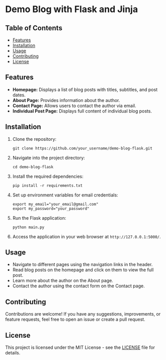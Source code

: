 <!DOCTYPE html>
<html>

<head>
  
</head>

<body>

  <h1>Demo Blog with Flask and Jinja</h1>

  <h2>Table of Contents</h2>
  <ul>
    <li><a href="#features">Features</a></li>
    <li><a href="#installation">Installation</a></li>
    <li><a href="#usage">Usage</a></li>
    <li><a href="#contributing">Contributing</a></li>
    <li><a href="#license">License</a></li>
  </ul>

  <h2 id="features">Features</h2>
  <ul>
    <li><strong>Homepage:</strong> Displays a list of blog posts with titles, subtitles, and post dates.</li>
    <li><strong>About Page:</strong> Provides information about the author.</li>
    <li><strong>Contact Page:</strong> Allows users to contact the author via email.</li>
    <li><strong>Individual Post Page:</strong> Displays full content of individual blog posts.</li>
  </ul>

  <h2 id="installation">Installation</h2>
  <ol>
    <li>Clone the repository:
      <pre><code>git clone https://github.com/your_username/demo-blog-flask.git</code></pre>
    </li>
    <li>Navigate into the project directory:
      <pre><code>cd demo-blog-flask</code></pre>
    </li>
    <li>Install the required dependencies:
      <pre><code>pip install -r requirements.txt</code></pre>
    </li>
    <li>Set up environment variables for email credentials:
      <pre><code>export my_email="your_email@gmail.com"
export my_password="your_password"</code></pre>
    </li>
    <li>Run the Flask application:
      <pre><code>python main.py</code></pre>
    </li>
    <li>Access the application in your web browser at <code>http://127.0.0.1:5000/</code>.</li>
  </ol>

  <h2 id="usage">Usage</h2>
  <ul>
    <li>Navigate to different pages using the navigation links in the header.</li>
    <li>Read blog posts on the homepage and click on them to view the full post.</li>
    <li>Learn more about the author on the About page.</li>
    <li>Contact the author using the contact form on the Contact page.</li>
  </ul>

  <h2 id="contributing">Contributing</h2>
  <p>Contributions are welcome! If you have any suggestions, improvements, or feature requests, feel free to open an issue or create a pull request.</p>

  <h2 id="license">License</h2>
  <p>This project is licensed under the MIT License - see the <a href="LICENSE">LICENSE</a> file for details.</p>

</body>

</html>
